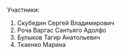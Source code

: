 Участники:
1) Скубедин Сергей Владимирович
2) Роча Варгас Сантьяго Адолфо
3) Булыков Тагир Анатольевич
4) Ткаенко Марина

